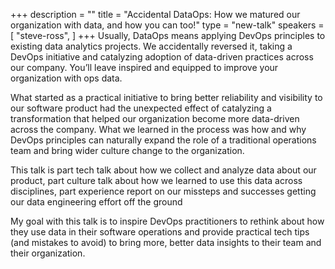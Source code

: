 +++
description = ""
title = "Accidental DataOps: How we matured our organization with data, and how you can too!"
type = "new-talk"
speakers = [
        "steve-ross",
]
+++
Usually, DataOps means applying DevOps principles to existing data analytics projects. We accidentally reversed it, taking a DevOps initiative and catalyzing adoption of data-driven practices across our company. You’ll leave inspired and equipped to improve your organization with ops data.

What started as a practical initiative to bring better reliability and visibility to our software product had the unexpected effect of catalyzing a transformation that helped our organization become more data-driven across the company. What we learned in the process was how and why DevOps principles can naturally expand the role of a traditional operations team and bring wider culture change to the organization.

This talk is part tech talk about how we collect and analyze data about our product, part culture talk about how we learned to use this data across disciplines, part experience report on our missteps and successes getting our data engineering effort off the ground

My goal with this talk is to inspire DevOps practitioners to rethink about how they use data in their software operations and provide practical tech tips (and mistakes to avoid) to bring more, better data insights to their team and their organization.